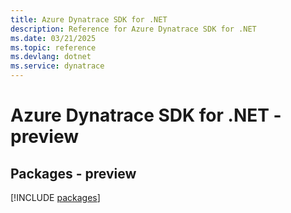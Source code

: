 ```yaml
---
title: Azure Dynatrace SDK for .NET
description: Reference for Azure Dynatrace SDK for .NET
ms.date: 03/21/2025
ms.topic: reference
ms.devlang: dotnet
ms.service: dynatrace
---
```

# Azure Dynatrace SDK for .NET - preview
## Packages - preview
[!INCLUDE [packages](dynatrace-index.md)]